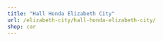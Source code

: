 ```yaml
---
title: "Hall Honda Elizabeth City"
url: /elizabeth-city/hall-honda-elizabeth-city/
shop: car
---
```

